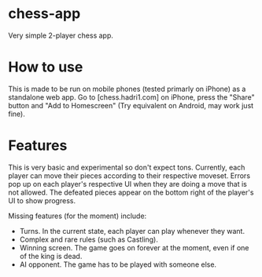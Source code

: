 # chess-app

Very simple 2-player chess app. 

# How to use

This is made to be run on mobile phones (tested primarly on iPhone) as a standalone web app. 
Go to [chess.hadri1.com] on iPhone, press the "Share" button and "Add to Homescreen" (Try equivalent on Android, may work just fine).

# Features

This is very basic and experimental so don't expect tons. 
Currently, each player can move their pieces according to their respective moveset. 
Errors pop up on each player's respective UI when they are doing a move that is not allowed.
The defeated pieces appear on the bottom right of the player's UI to show progress.

Missing features (for the moment) include: 
- Turns. In the current state, each player can play whenever they want.
- Complex and rare rules (such as Castling).
- Winning screen. The game goes on forever at the moment, even if one of the king is dead.
- AI opponent. The game has to be played with someone else.
